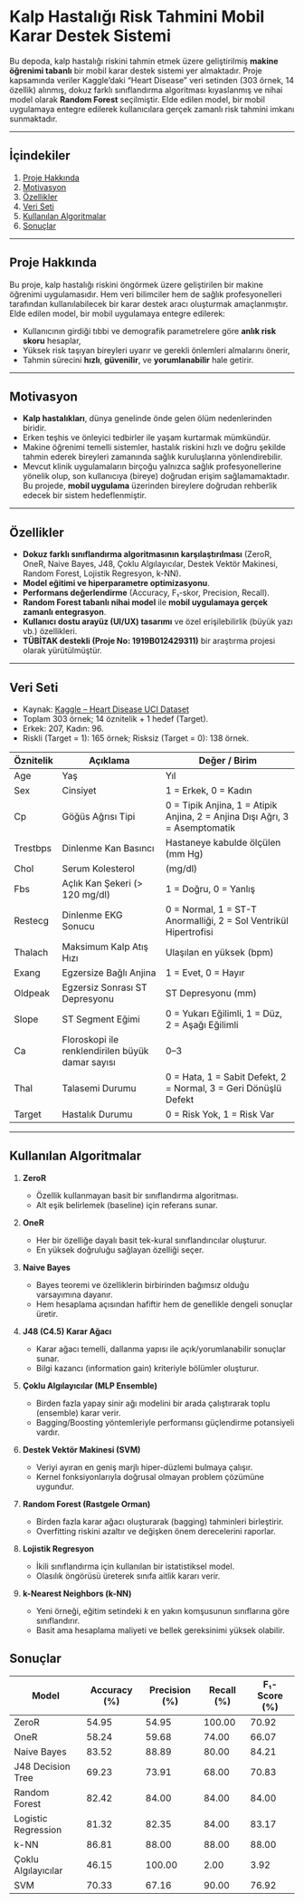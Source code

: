 # Kalp Hastalığı Risk Tahmini Mobil Karar Destek Sistemi

Bu depoda, kalp hastalığı riskini tahmin etmek üzere geliştirilmiş **makine öğrenimi tabanlı** bir mobil karar destek sistemi yer almaktadır. Proje kapsamında veriler Kaggle’daki “Heart Disease” veri setinden (303 örnek, 14 özellik) alınmış, dokuz farklı sınıflandırma algoritması kıyaslanmış ve nihai model olarak **Random Forest** seçilmiştir. Elde edilen model, bir mobil uygulamaya entegre edilerek kullanıcılara gerçek zamanlı risk tahmini imkanı sunmaktadır.

---

## İçindekiler

1. [Proje Hakkında](#proje-hakkında)  
2. [Motivasyon](#motivasyon)  
3. [Özellikler](#özellikler)  
4. [Veri Seti](#veri-seti)  
5. [Kullanılan Algoritmalar](#kullanılan-algoritmalar)
6. [Sonuçlar](#sonuçlar) 
---

## Proje Hakkında

Bu proje, kalp hastalığı riskini öngörmek üzere geliştirilen bir makine öğrenimi uygulamasıdır. Hem veri bilimciler hem de sağlık profesyonelleri tarafından kullanılabilecek bir karar destek aracı oluşturmak amaçlanmıştır. Elde edilen model, bir mobil uygulamaya entegre edilerek:
- Kullanıcının girdiği tıbbi ve demografik parametrelere göre **anlık risk skoru** hesaplar,
- Yüksek risk taşıyan bireyleri uyarır ve gerekli önlemleri almalarını önerir,
- Tahmin sürecini **hızlı**, **güvenilir**, ve **yorumlanabilir** hale getirir.

---

## Motivasyon

- **Kalp hastalıkları**, dünya genelinde önde gelen ölüm nedenlerinden biridir.  
- Erken teşhis ve önleyici tedbirler ile yaşam kurtarmak mümkündür.  
- Makine öğrenimi temelli sistemler, hastalık riskini hızlı ve doğru şekilde tahmin ederek bireyleri zamanında sağlık kuruluşlarına yönlendirebilir.  
- Mevcut klinik uygulamaların birçoğu yalnızca sağlık profesyonellerine yönelik olup, son kullanıcıya (bireye) doğrudan erişim sağlamamaktadır. Bu projede, **mobil uygulama** üzerinden bireylere doğrudan rehberlik edecek bir sistem hedeflenmiştir.

---

## Özellikler

- **Dokuz farklı sınıflandırma algoritmasının karşılaştırılması** (ZeroR, OneR, Naive Bayes, J48, Çoklu Algılayıcılar, Destek Vektör Makinesi, Random Forest, Lojistik Regresyon, k-NN).   
- **Model eğitimi ve hiperparametre optimizasyonu**.  
- **Performans değerlendirme** (Accuracy, F₁-skor, Precision, Recall).  
- **Random Forest tabanlı nihai model** ile **mobil uygulamaya gerçek zamanlı entegrasyon**.  
- **Kullanıcı dostu arayüz (UI/UX) tasarımı** ve özel erişilebilirlik (büyük yazı vb.) özellikleri.  
- **TÜBİTAK destekli (Proje No: 1919B012429311)** bir araştırma projesi olarak yürütülmüştür.  

---

## Veri Seti

- Kaynak: [Kaggle – Heart Disease UCI Dataset](https://www.kaggle.com/ronitf/heart-disease-uci)  
- Toplam 303 örnek; 14 öznitelik + 1 hedef (Target).  
- Erkek: 207, Kadın: 96.  
- Riskli (Target = 1): 165 örnek; Risksiz (Target = 0): 138 örnek.  

| Öznitelik | Açıklama                                    | Değer / Birim                       |
|-----------|---------------------------------------------|-------------------------------------|
| Age       | Yaş                                         | Yıl                                 |
| Sex       | Cinsiyet                                    | 1 = Erkek, 0 = Kadın                |
| Cp        | Göğüs Ağrısı Tipi                           | 0 = Tipik Anjina, 1 = Atipik Anjina, 2 = Anjina Dışı Ağrı, 3 = Asemptomatik |
| Trestbps  | Dinlenme Kan Basıncı                        | Hastaneye kabulde ölçülen (mm Hg)   |
| Chol      | Serum Kolesterol                            | (mg/dl)                             |
| Fbs       | Açlık Kan Şekeri (> 120 mg/dl)              | 1 = Doğru, 0 = Yanlış               |
| Restecg   | Dinlenme EKG Sonucu                         | 0 = Normal, 1 = ST-T Anormalliği, 2 = Sol Ventrikül Hipertrofisi |
| Thalach   | Maksimum Kalp Atış Hızı                     | Ulaşılan en yüksek (bpm)            |
| Exang     | Egzersize Bağlı Anjina                      | 1 = Evet, 0 = Hayır                 |
| Oldpeak   | Egzersiz Sonrası ST Depresyonu              | ST Depresyonu (mm)                  |
| Slope     | ST Segment Eğimi                            | 0 = Yukarı Eğilimli, 1 = Düz, 2 = Aşağı Eğilimli |
| Ca        | Floroskopi ile renklendirilen büyük damar sayısı | 0–3                               |
| Thal      | Talasemi Durumu                             | 0 = Hata, 1 = Sabit Defekt, 2 = Normal, 3 = Geri Dönüşlü Defekt |
| Target    | Hastalık Durumu                             | 0 = Risk Yok, 1 = Risk Var          |

---

## Kullanılan Algoritmalar

1. **ZeroR**  
   - Özellik kullanmayan basit bir sınıflandırma algoritması.  
   - Alt eşik belirlemek (baseline) için referans sunar.  

2. **OneR**  
   - Her bir özelliğe dayalı basit tek-kural sınıflandırıcılar oluşturur.  
   - En yüksek doğruluğu sağlayan özelliği seçer.  

3. **Naive Bayes**  
   - Bayes teoremi ve özelliklerin birbirinden bağımsız olduğu varsayımına dayanır.  
   - Hem hesaplama açısından hafiftir hem de genellikle dengeli sonuçlar üretir.  

4. **J48 (C4.5) Karar Ağacı**  
   - Karar ağacı temelli, dallanma yapısı ile açık/yorumlanabilir sonuçlar sunar.  
   - Bilgi kazancı (information gain) kriteriyle bölümler oluşturur.  

5. **Çoklu Algılayıcılar (MLP Ensemble)**  
   - Birden fazla yapay sinir ağı modelini bir arada çalıştırarak toplu (ensemble) karar verir.  
   - Bagging/Boosting yöntemleriyle performansı güçlendirme potansiyeli vardır.  

6. **Destek Vektör Makinesi (SVM)**  
   - Veriyi ayıran en geniş marjlı hiper-düzlemi bulmaya çalışır.  
   - Kernel fonksiyonlarıyla doğrusal olmayan problem çözümüne uygundur.  

7. **Random Forest (Rastgele Orman)**  
   - Birden fazla karar ağacı oluşturarak (bagging) tahminleri birleştirir.  
   - Overfitting riskini azaltır ve değişken önem derecelerini raporlar.  

8. **Lojistik Regresyon**  
   - İkili sınıflandırma için kullanılan bir istatistiksel model.  
   - Olasılık öngörüsü üreterek sınıfa aitlik kararı verir.  

9. **k-Nearest Neighbors (k-NN)**  
   - Yeni örneği, eğitim setindeki *k* en yakın komşusunun sınıflarına göre sınıflandırır.  
   - Basit ama hesaplama maliyeti ve bellek gereksinimi yüksek olabilir.

## Sonuçlar
| Model               | Accuracy (%) | Precision (%) | Recall (%) | F₁-Score (%) |
|---------------------|--------------|---------------|------------|--------------|
| ZeroR               | 54.95        | 54.95         | 100.00     | 70.92        |
| OneR                | 58.24        | 59.68         | 74.00      | 66.07        |
| Naive Bayes         | 83.52        | 88.89         | 80.00      | 84.21        |
| J48 Decision Tree   | 69.23        | 73.91         | 68.00      | 70.83        |
| Random Forest       | 82.42        | 84.00         | 84.00      | 84.00        |
| Logistic Regression | 81.32        | 82.35         | 84.00      | 83.17        |
| k-NN                | 86.81        | 88.00         | 88.00      | 88.00        |
| Çoklu Algılayıcılar | 46.15        | 100.00        | 2.00       | 3.92         |
| SVM                 | 70.33        | 67.16         | 90.00      | 76.92        |

  
